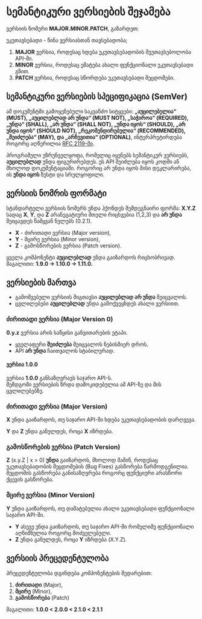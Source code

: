 # სემანტიკური ვერსიების შეჯამება

ვერსიის ნომერი **MAJOR.MINOR.PATCH**, გაზარდეთ:

უკუთავსებადი - წინა ვერსიასთან თავსებადობა;

1. **MAJOR** ვერსია, როდესაც ხდება უკუთავსებადობის შეუთავსებოლობა API-ში.  
2. **MINOR** ვერსია, როდესაც ემატება ახალი ფუნქციონალი უკუთავსებადი გზით.  
3. **PATCH** ვერსია, როდესაც სწორდება უკუთავსებადი შეცდომები.  

## სემანტიკური ვერსიების სპეციფიკაცია (SemVer)

ამ დოკუმენტში გამოყენებული საკვანძო სიტყვები: **„აუცილებელია“ (MUST), „აუცილებლად არ უნდა“ (MUST NOT), „საჭიროა“ (REQUIRED), „უნდა“ (SHALL), „არ უნდა“ (SHALL NOT), „უნდა იყოს“ (SHOULD), „არ უნდა იყოს“ (SHOULD NOT), „რეკომენდირებულია“ (RECOMMENDED), „შეიძლება“ (MAY), და „არჩევითია“ (OPTIONAL)**, ინტერპრეტირდება როგორც აღწერილია [RFC 2119-ში](https://datatracker.ietf.org/doc/html/rfc2119).

პროგრამული უზრუნველყოფა, რომელიც იყენებს სემანტიკურ ვერსიებს, **აუცილებლად** უნდა ფიგურირებდეს. ეს API შეიძლება იყოს კოდში ან მხოლოდ დოკუმენტაციაში. როგორიც არ უნდა იყოს მისი დეკლარირება, ის **უნდა იყოს** ზუსტი და სრულყოფილი.

## ვერსიის ნომრის ფორმატი

სტანდარტული ვერსიის ნომერს უნდა ჰქონდეს შემდეგნაირი ფორმა: **X.Y.Z**
სადაც **X**, **Y**, და **Z** არანეგატიური მთელი რიცხვებია (1,2,3) და **არ უნდა** შეიცავდეს წამყვან ნულებს (0.2.1).  

- **X** - ძირითადი ვერსია (Major version),  
- **Y** - მცირე ვერსია (Minor version),  
- **Z** - გამოსწორების ვერსია (Patch version).  

ყველა კომპონენტი **აუცილებლად** უნდა გაიზარდოს რიცხობრივად.  
მაგალითი: **1.9.0 → 1.10.0 → 1.11.0.**

## ვერსიების მართვა

- გამოშვებული ვერსიის შიგთავსი **აუცილებლად არ უნდა** შეიცვალოს.  
- ცვლილებები **აუცილებლად** უნდა გამოქვეყნდეს ახალი ვერსიით.

### ძირითადი ვერსია (Major Version 0)

**0.y.z** ვერსია არის საწყისი განვითარების ეტაპი.  

- ყველაფერი **შეიძლება** შეიცვალოს ნებისმიერ დროს.  
- API **არ უნდა** ჩაითვალოს სტაბილურად.

#### ვერსია 1.0.0

ვერსია **1.0.0** განსაზღვრავს საჯარო API-ს.  
შემდგომი ვერსიების ზრდა დამოკიდებულია ამ API-ზე და მის ცვლილებებზე.

### ძირითადი ვერსია (Major Version)

**X** უნდა გაიზარდოს, თუ საჯარო API-ში ხდება უკუთავსებადობის დარღვევა.

**Y** და **Z** უნდა განულდეს, როცა **X** იზრდება.

### გამოსწორების ვერსია (Patch Version)

**Z** (x.y.Z | x > 0) **უნდა** გაიზარდოს, მხოლოდ მაშინ, როდესაც უკუთავსებადობის შეცდომების (Bug Fixes) გასწორება წარმოდგენილია.
შეცდომის გასწორება განისაზღვრება როგორც ფუნქციური არასწორი ქცევის გასწორება.

### მცირე ვერსია (Minor Version)

**Y** უნდა გაიზარდოს, თუ დამატებულია ახალი უკუთავსებადი ფუნქციონალი საჯარო API-ში.  

- **Y** ასევე უნდა გაიზარდოს, თუ საჯარო API-ში რომელიმე ფუნქციონალი აღნიშნულია როგორც მოძველებული.  
- **Z** უნდა განულდეს, როცა **Y** იზრდება (X.Y.Z).

## ვერსიის პრეცედენტულობა

პრეცედენტულობა დგინდება კომპონენტების შედარებით:

1. **ძირითადი** (Major),
2. **მცირე** (Minor),
3. **გამოსწორება** (Patch)

მაგალითი:
**1.0.0 < 2.0.0 < 2.1.0 < 2.1.1**
